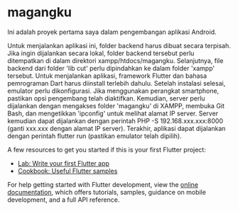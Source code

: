# magangku

Ini adalah proyek pertama saya dalam pengembangan aplikasi Android. 

Untuk menjalankan aplikasi ini, folder backend harus dibuat secara terpisah. Jika ingin dijalankan secara lokal, folder backend tersebut perlu ditempatkan di dalam direktori xampp/htdocs/magangku. Selanjutnya, file backend dari folder 'lib cut' perlu dipindahkan ke dalam folder 'xampp' tersebut. Untuk menjalankan aplikasi, framework Flutter dan bahasa pemrograman Dart harus diinstall terlebih dahulu. Setelah instalasi selesai, emulator perlu dikonfigurasi. Jika menggunakan perangkat smartphone, pastikan opsi pengembang telah diaktifkan. Kemudian, server perlu dijalankan dengan mengakses folder 'magangku' di XAMPP, membuka Git Bash, dan mengetikkan 'ipconfig' untuk melihat alamat IP server. Server kemudian dapat dijalankan dengan perintah PHP -S 192.168.xxx.xxx:8000 (ganti xxx.xxx dengan alamat IP server). Terakhir, aplikasi dapat dijalankan dengan perintah flutter run (pastikan emulator telah dipilih).

A few resources to get you started if this is your first Flutter project:

- [Lab: Write your first Flutter app](https://docs.flutter.dev/get-started/codelab)
- [Cookbook: Useful Flutter samples](https://docs.flutter.dev/cookbook)

For help getting started with Flutter development, view the
[online documentation](https://docs.flutter.dev/), which offers tutorials,
samples, guidance on mobile development, and a full API reference.
